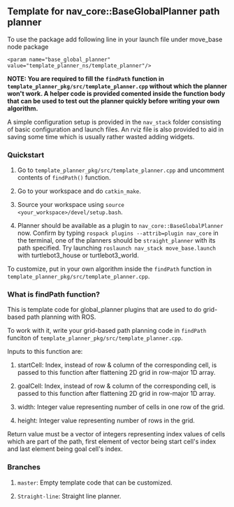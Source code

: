 ## Template for nav\_core::BaseGlobalPlanner path planner

To use the package add following line in your launch file under move\_base node package

`<param name="base_global_planner" value="template_planner_ns/template_planner"/>`

**NOTE: You are required to fill the `findPath` function in `template_planner_pkg/src/template_planner.cpp` without which the planner won't work. A helper code is provided comented inside the function body that can be used to test out the planner quickly before writing your own algorithm.**

A simple configuration setup is provided in the `nav_stack` folder consisting of basic configuration and launch files. An rviz file is also provided to aid in saving some time which is usually rather wasted adding widgets.

### Quickstart

1. Go to `template_planner_pkg/src/template_planner.cpp` and uncomment contents of `findPath()` function.

2. Go to your workspace and do `catkin_make`.

3. Source your workspace using `source <your_workspace>/devel/setup.bash`.

4. Planner should be available as a plugin to `nav_core::BaseGlobalPlanner` now. Confirm by typing `rospack plugins --attrib=plugin nav_core` in the terminal, one of the planners should be `straight_planner` with its path specified. Try launching `roslaunch nav_stack move_base.launch` with turtlebot3\_house or turtlebot3\_world.

To customize, put in your own algorithm inside the `findPath` function in `template_planner_pkg/src/template_planner.cpp`.

### What is findPath function?

This is template code for global\_planner plugins that are used to do grid-based path planning with ROS.

To work with it, write your grid-based path planning code in `findPath` funciton of `template_planner_pkg/src/template_planner.cpp`. 

Inputs to this function are:

1. startCell: Index, instead of row & column of the corresponding cell, is passed to this function after flattening 2D grid in row-major 1D array.

2. goalCell: Index, instead of row & column of the corresponding cell, is passed to this function after flattening 2D grid in row-major 1D array.

3. width: Integer value representing number of cells in one row of the grid.

4. height: Integer value representing number of rows in the grid.

Return value must be a vector of integers representing index values of cells which are part of the path, first element of vector being start cell's index and last element being goal cell's index.

### Branches

1. `master`: Empty template code that can be customized.

2. `Straight-line`: Straight line planner.
